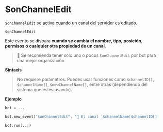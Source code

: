

# $onChannelEdit

`$onChannelEdit` se activa cuando un canal del servidor es editado.

```
$onChannelEdit
```

Este evento se dispara **cuando se cambia el nombre, tipo, posición, permisos o cualquier otra propiedad de un canal**.

> 📌 Se recomienda tener solo uno o pocos `$onChannelEdit` por bot para una mejor organización.

**Sintaxis**

> No requiere parámetros. Puedes usar funciones como `$channelID[]`, `$channelName[]`, `$newChannelName[]`, entre otras (dependiendo del sistema que estés usando).

**Ejemplo**

```python
bot = ...

bot.new_event("$onChannelEdit", "🔧 El canal `$channelName[$channelID[]]` ha sido editado.")

bot.run(...)
```

